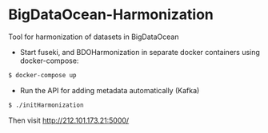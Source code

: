 # BigDataOcean-Harmonization
Tool for harmonization of datasets in BigDataOcean

- Start fuseki, and BDOHarmonization in separate docker containers using docker-compose:
```sh 
$ docker-compose up
```

- Run the API for adding metadata automatically (Kafka)
```sh
$ ./initHarmonization
```

Then visit http://212.101.173.21:5000/